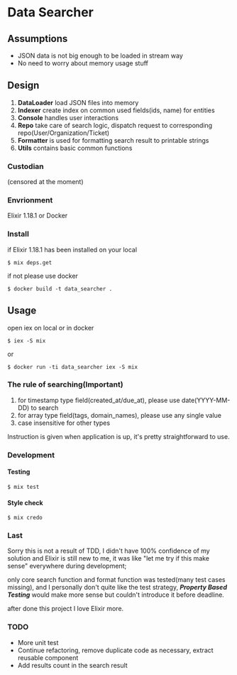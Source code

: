 Data Searcher
==============

## Assumptions
* JSON data is not big enough to be loaded in stream way
* No need to worry about memory usage stuff

## Design
1. **DataLoader** load JSON files into memory
2. **Indexer** create index on common used fields(ids, name) for entities
3. **Console** handles user interactions
4. **Repo** take care of search logic, dispatch request to corresponding repo(User/Organization/Ticket)
5. **Formatter** is used for formatting search result to printable strings
6. **Utils** contains basic common functions

### Custodian

(censored at the moment)

### Envrionment
Elixir 1.18.1 or Docker

### Install

if Elixir 1.18.1 has been installed on your local

```shell
$ mix deps.get
```

if not please use docker

``` shell
$ docker build -t data_searcher .
```

## Usage

open iex on local or in docker

``` shell
$ iex -S mix
```

or

``` shell
$ docker run -ti data_searcher iex -S mix
```

### The rule of searching(Important)
1. for timestamp type field(created_at/due_at), please use date(YYYY-MM-DD) to search
2. for array type field(tags, domain_names), please use any single value
3. case insensitive for other types

Instruction is given when application is up, it's pretty straightforward to use.

### Development

#### Testing
``` shell
$ mix test
```

#### Style check
``` shell
$ mix credo
```

### Last
Sorry this is not a result of TDD, I didn't have 100% confidence of my solution and Elixir is still new to me, it was like "let me try if this make sense" everywhere during development;

only core search function and format function was tested(many test cases missing), and I personally don't quite like the test strategy, ***Property Based Testing*** would make more sense but couldn't introduce it before deadline.

after done this project I love Elixir more.

### TODO
* More unit test
* Continue refactoring, remove duplicate code as necessary, extract reusable component
* Add results count in the search result
